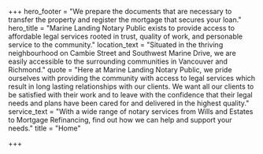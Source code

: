 +++
hero_footer = "We prepare the documents that are necessary to transfer the property and register the mortgage that secures your loan."
hero_title = "Marine Landing Notary Public exists to provide access to affordable legal services rooted in trust, quality of work, and personable service to the community."
location_text = "Situated in the thriving neighbourhood on Cambie Street and Southwest Marine Drive, we are easily accessible to the surrounding communities in Vancouver and Richmond."
quote = "Here at Marine Landing Notary Public, we pride ourselves with providing the community with access to legal services which result in long lasting relationships with our clients. We want all our clients to be satisfied with their work and to leave with the confidence that their legal needs and plans have been cared for and delivered in the highest quality."
service_text = "With a wide range of notary services from Wills and Estates to Mortgage Refinancing, find out how we can help and support your needs."
title = "Home"

+++
